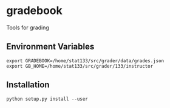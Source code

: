 gradebook
=========

Tools for grading

## Environment Variables

    export GRADEBOOK=/home/stat133/src/grader/data/grades.json
    export GB_HOME=/home/stat133/src/grader/133/instructor

## Installation

    python setup.py install --user

